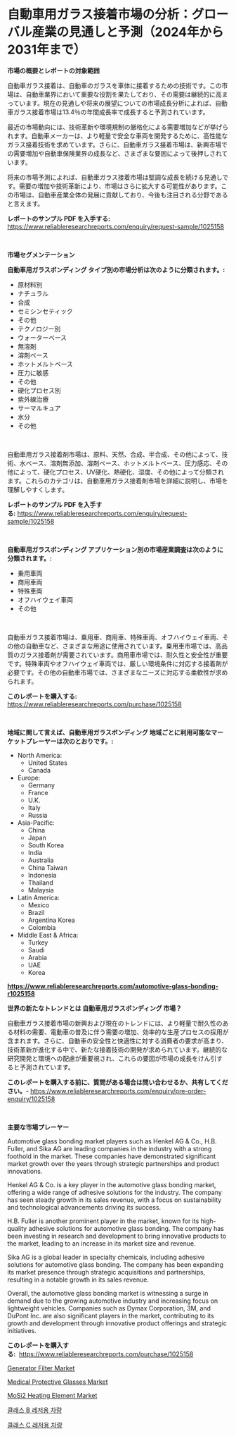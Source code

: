 <p><h1>自動車用ガラス接着市場の分析：グローバル産業の見通しと予測（2024年から2031年まで）</h1></p><p><strong>市場の概要とレポートの対象範囲</strong></p>
<p><p>自動車ガラス接着は、自動車のガラスを車体に接着するための技術です。この市場は、自動車業界において重要な役割を果たしており、その需要は継続的に高まっています。現在の見通しや将来の展望についての市場成長分析によれば、自動車ガラス接着市場は13.4％の年間成長率で成長すると予測されています。</p><p>最近の市場動向には、技術革新や環境規制の厳格化による需要増加などが挙げられます。自動車メーカーは、より軽量で安全な車両を開発するために、高性能なガラス接着技術を求めています。さらに、自動車ガラス接着市場は、新興市場での需要増加や自動車保険業界の成長など、さまざまな要因によって後押しされています。</p><p>将来の市場予測によれば、自動車ガラス接着市場は堅調な成長を続ける見通しです。需要の増加や技術革新により、市場はさらに拡大する可能性があります。この市場は、自動車産業全体の発展に貢献しており、今後も注目される分野であると言えます。</p></p>
<p><strong>レポートのサンプル PDF を入手する:</strong> <a href="https://www.reliableresearchreports.com/enquiry/request-sample/1025158">https://www.reliableresearchreports.com/enquiry/request-sample/1025158</a></p>
<p>&nbsp;</p>
<p><strong>市場セグメンテーション</strong></p>
<p><strong>自動車用ガラスボンディング タイプ別の市場分析は次のように分類されます。:</strong></p>
<p><ul><li>原材料別</li><li>ナチュラル</li><li>合成</li><li>セミシンセティック</li><li>その他</li><li>テクノロジー別</li><li>ウォーターベース</li><li>無溶剤</li><li>溶剤ベース</li><li>ホットメルトベース</li><li>圧力に敏感</li><li>その他</li><li>硬化プロセス別</li><li>紫外線治療</li><li>サーマルキュア</li><li>水分</li><li>その他</li></ul></p>
<p>&nbsp;</p>
<p><p>自動車用ガラス接着剤市場は、原料、天然、合成、半合成、その他によって、技術、水ベース、溶剤無添加、溶剤ベース、ホットメルトベース、圧力感応、その他によって、硬化プロセス、UV硬化、熱硬化、湿度、その他によって分類されます。これらのカテゴリは、自動車用ガラス接着剤市場を詳細に説明し、市場を理解しやすくします。</p></p>
<p><strong>レポートのサンプル PDF を入手する:</strong>&nbsp;<a href="https://www.reliableresearchreports.com/enquiry/request-sample/1025158">https://www.reliableresearchreports.com/enquiry/request-sample/1025158</a></p>
<p>&nbsp;</p>
<p><strong> 自動車用ガラスボンディング アプリケーション別の市場産業調査は次のように分類されます。:</strong></p>
<p><ul><li>乗用車両</li><li>商用車両</li><li>特殊車両</li><li>オフハイウェイ車両</li><li>その他</li></ul></p>
<p>&nbsp;</p>
<p><p>自動車ガラス接着市場は、乗用車、商用車、特殊車両、オフハイウェイ車両、その他の自動車など、さまざまな用途に使用されています。乗用車市場では、高品質のガラス接着剤が需要されています。商用車市場では、耐久性と安全性が重要です。特殊車両やオフハイウェイ車両では、厳しい環境条件に対応する接着剤が必要です。その他の自動車市場では、さまざまなニーズに対応する柔軟性が求められます。</p></p>
<p><strong>このレポートを購入する:</strong>&nbsp; <a href="https://www.reliableresearchreports.com/purchase/1025158">https://www.reliableresearchreports.com/purchase/1025158</a></p>
<p>&nbsp;</p>
<p><strong>地域に関して言えば、自動車用ガラスボンディング 地域ごとに利用可能なマーケットプレーヤーは次のとおりです。:</strong></p>
<p><ul>
    <li>
        North America:
        <ul>
            <li>United States</li>
            <li>Canada</li>
        </ul>
    </li>
    <li>
        Europe:
        <ul>
            <li>Germany</li>
            <li>France</li>
            <li>U.K.</li>
            <li>Italy</li>
            <li>Russia</li>
        </ul>
    </li>
    <li>
        Asia-Pacific:
        <ul>
            <li>China</li>
            <li>Japan</li>
            <li>South Korea</li>
            <li>India</li>
            <li>Australia</li>
            <li>China Taiwan</li>
            <li>Indonesia</li>
            <li>Thailand</li>
            <li>Malaysia</li>
        </ul>
    </li>
    <li>
        Latin America:
        <ul>
            <li>Mexico</li>
            <li>Brazil</li>
            <li>Argentina Korea</li>
            <li>Colombia</li>
        </ul>
    </li>
    <li>
        Middle East & Africa:
        <ul>
            <li>Turkey</li>
            <li>Saudi</li>
            <li>Arabia</li>
            <li>UAE</li>
            <li>Korea</li>
        </ul>
    </li>
    </ul></p>
<p><strong><a href="https://www.reliableresearchreports.com/automotive-glass-bonding-r1025158">https://www.reliableresearchreports.com/automotive-glass-bonding-r1025158</a></strong>&nbsp;</p>
<p><strong>世界の新たなトレンドとは 自動車用ガラスボンディング 市場？</strong></p>
<p><p>自動車ガラス接着市場の新興および現在のトレンドには、より軽量で耐久性のある材料の需要、電動車の普及に伴う需要の増加、効率的な生産プロセスの採用が含まれます。さらに、自動車の安全性と快適性に対する消費者の要求が高まり、技術革新が進化する中で、新たな接着技術の開発が求められています。継続的な研究開発と環境への配慮が重要視され、これらの要因が市場の成長をけん引すると予測されています。</p></p>
<p><strong>このレポートを購入する前に、質問がある場合は問い合わせるか、共有してください。</strong>- <a href="https://www.reliableresearchreports.com/enquiry/pre-order-enquiry/1025158">https://www.reliableresearchreports.com/enquiry/pre-order-enquiry/1025158</a></p>
<p>&nbsp;</p>
<p><strong>主要な市場プレーヤー</strong></p>
<p><p>Automotive glass bonding market players such as Henkel AG & Co., H.B. Fuller, and Sika AG are leading companies in the industry with a strong foothold in the market. These companies have demonstrated significant market growth over the years through strategic partnerships and product innovations.</p><p>Henkel AG & Co. is a key player in the automotive glass bonding market, offering a wide range of adhesive solutions for the industry. The company has seen steady growth in its sales revenue, with a focus on sustainability and technological advancements driving its success.</p><p>H.B. Fuller is another prominent player in the market, known for its high-quality adhesive solutions for automotive glass bonding. The company has been investing in research and development to bring innovative products to the market, leading to an increase in its market size and revenue.</p><p>Sika AG is a global leader in specialty chemicals, including adhesive solutions for automotive glass bonding. The company has been expanding its market presence through strategic acquisitions and partnerships, resulting in a notable growth in its sales revenue.</p><p>Overall, the automotive glass bonding market is witnessing a surge in demand due to the growing automotive industry and increasing focus on lightweight vehicles. Companies such as Dymax Corporation, 3M, and DuPont Inc. are also significant players in the market, contributing to its growth and development through innovative product offerings and strategic initiatives.</p></p>
<p><strong>このレポートを購入する:</strong>&nbsp;&nbsp;<a href="https://www.reliableresearchreports.com/purchase/1025158">https://www.reliableresearchreports.com/purchase/1025158</a></p>
<p><p><a href="https://view.publitas.com/reportprime-1/generator-filter-market-exploring-market-share-market-trends-and-future-growth/">Generator Filter Market</a></p><p><a href="https://github.com/mauripalmi/Market-Research-Report-List-2/blob/main/medical-protective-glasses-market.md">Medical Protective Glasses Market</a></p><p><a href="https://military-diascia-e68.notion.site/MoSi2-Heating-Element-Market-Insight-Market-Trends-Growth-Forecasted-from-2024-TO-2031-3c1684bb3b6842ffa4b56e467b5a29bc">MoSi2 Heating Element Market</a></p><p><a href="https://github.com/vs019sa3m8x/Market-Research-Report-List-1/blob/main/854741421658.md">클래스 B 레저용 차량</a></p><p><a href="https://github.com/Madalyell456456/Market-Research-Report-List-1/blob/main/404114821659.md">클래스 C 레저용 차량</a></p></p>